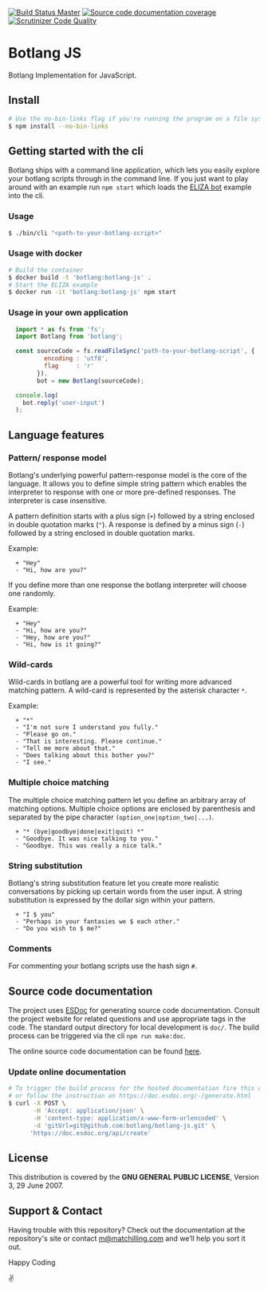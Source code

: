 [![Build Status Master](https://api.travis-ci.org/botlang/botlang-js.svg?branch=master)](https://travis-ci.org/botlang/botlang-js)
[![Source code documentation coverage](https://doc.esdoc.org/github.com/botlang/botlang-js/badge.svg)](https://doc.esdoc.org/github.com/botlang/botlang-js/)
[![Scrutinizer Code Quality](https://scrutinizer-ci.com/g/botlang/botlang-js/badges/quality-score.png?b=master)](https://scrutinizer-ci.com/g/botlang/botlang-js/?branch=master)

# Botlang JS
Botlang Implementation for JavaScript.

## Install

```sh
# Use the no-bin-links flag if you're running the program on a file system which does not support symlinks (like an usb stick)
$ npm install --no-bin-links
```

## Getting started with the cli
Botlang ships with a command line application, which lets you easily explore your botlang scripts through in the command line. If you just want to play around with an example run `npm start` which loads the [ELIZA bot](./example/eliza.bot) example into the cli.

### Usage
```sh
$ ./bin/cli "<path-to-your-botlang-script>"
```

### Usage with docker
```sh
# Build the container
$ docker build -t 'botlang:botlang-js' .
# Start the ELIZA example
$ docker run -it 'botlang:botlang-js' npm start
```

### Usage in your own application
```js
  import * as fs from 'fs';
  import Botlang from 'botlang';

  const sourceCode = fs.readFileSync('path-to-your-botlang-script', {
          encoding : 'utf8',
          flag     : 'r'
        }),
        bot = new Botlang(sourceCode);

  console.log(
    bot.reply('user-input')
  );
```

## Language features

### Pattern/ response model
Botlang's underlying powerful pattern-response model is the core of the language. It allows you to define simple string pattern which enables the interpreter to response with one or more pre-defined responses. The interpreter is case insensitive.

A pattern definition starts with a plus sign (`+`) followed by a string enclosed in double quotation marks (`"`). A response is defined by a minus sign (`-`) followed by a string enclosed in double quotation marks.

Example:
```bot
  + "Hey"
  - "Hi, how are you?"
```

If you define more than one response the botlang interpreter will choose one randomly.

Example:
```bot
  + "Hey"
  - "Hi, how are you?"
  - "Hey, how are you?"
  - "Hi, how is it going?"
```

### Wild-cards
Wild-cards in botlang are a powerful tool for writing more advanced matching pattern. A wild-card is represented by the asterisk character `*`.

Example:
```bot
  + "*"
  - "I'm not sure I understand you fully."
  - "Please go on."
  - "That is interesting. Please continue."
  - "Tell me more about that."
  - "Does talking about this bother you?"
  - "I see."
```

### Multiple choice matching
The multiple choice matching pattern let you define an arbitrary array of matching options. Multiple choice options are enclosed by parenthesis and separated by the pipe character `(option_one|option_two|...)`.
```bot
  + "* (bye|goodbye|done|exit|quit) *"
  - "Goodbye. It was nice talking to you."
  - "Goodbye. This was really a nice talk."
```

### String substitution
Botlang's string substitution feature let you create more realistic conversations by picking up certain words from the user input. A string substitution is expressed by the dollar sign within your pattern.
```bot
  + "I $ you"
  - "Perhaps in your fantasies we $ each other."
  - "Do you wish to $ me?"
```

### Comments
For commenting your botlang scripts use the hash sign `#`.

## Source code documentation
The project uses [ESDoc](https://esdoc.org/) for generating source code documentation. Consult the project website for related questions and use appropriate tags in the code. The standard output directory for local development is `doc/`. The build process can be triggered via the cli `npm run make:doc`.

The online source code documentation can be found [here](https://doc.esdoc.org/github.com/botlang/botlang-js/).

### Update online documentation
```sh
# To trigger the build process for the hosted documentation fire this curl cmd
# or follow the instruction on https://doc.esdoc.org/-/generate.html
$ curl -X POST \
       -H 'Accept: application/json' \
       -H 'content-type: application/x-www-form-urlencoded' \
       -d 'gitUrl=git@github.com:botlang/botlang-js.git' \
      'https://doc.esdoc.org/api/create'
```

## License
This distribution is covered by the **GNU GENERAL PUBLIC LICENSE**, Version 3, 29 June 2007.

## Support & Contact
Having trouble with this repository? Check out the documentation at the repository's site or contact m@matchilling.com and we’ll help you sort it out.

Happy Coding

:v:
